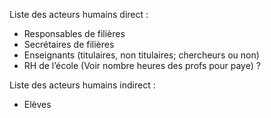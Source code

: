 Liste des acteurs humains direct :
- Responsables de filières
- Secrétaires de filières
- Enseignants (titulaires, non titulaires; chercheurs ou non)
- RH de l’école (Voir nombre heures des profs pour paye) ?

Liste des acteurs humains indirect :
- Elèves
